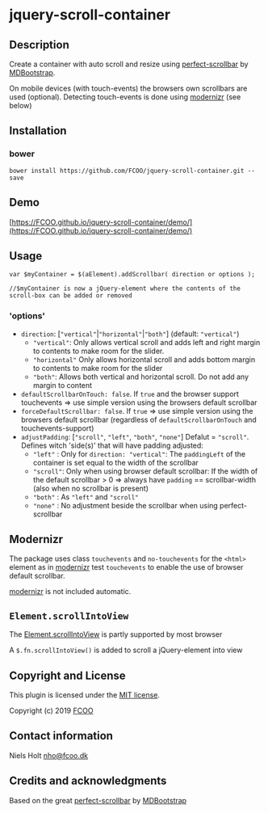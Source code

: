 # jquery-scroll-container
>


## Description

Create a container with auto scroll and resize using [perfect-scrollbar](https://github.com/mdbootstrap/perfect-scrollbar) by [MDBootstrap](https://github.com/mdbootstrap).
 
On mobile devices (with touch-events) the browsers own scrollbars are used (optional). Detecting touch-events is done using [modernizr](https://modernizr.com/) (see below)

## Installation
### bower
`bower install https://github.com/FCOO/jquery-scroll-container.git --save`

## Demo
[https://FCOO.github.io/jquery-scroll-container/demo/](https://FCOO.github.io/jquery-scroll-container/demo/)
 
## Usage

    var $myContainer = $(aElement).addScrollbar( direction or options );

    //$myContainer is now a jQuery-element where the contents of the scroll-box can be added or removed

### 'options'
- `direction`: [`"vertical"`|`"horizontal"`|`"both"`] (default: `"vertical"`)
    - `"vertical"`: Only allows vertical scroll and adds left and right margin to contents to make room for the slider. 
    - `"horizontal"` Only allows horizontal scroll and adds bottom margin to contents to make room for the slider
    - `"both"`: Allows both vertical and horizontal scroll. Do not add any margin to content
- `defaultScrollbarOnTouch: false`. If `true` and the browser support touchevents => use simple version using the browsers default scrollbar
- `forceDefaultScrollbar: false`. If `true` => use simple version using the browsers default scrollbar (regardless of `defaultScrollbarOnTouch` and touchevents-support)
- `adjustPadding`: [`"scroll"`, `"left"`, `"both"`, `"none"`] Defalut = `"scroll"`. Defines witch 'side(s)' that will have padding adjusted:
	- `"left"`  : Only for `direction: "vertical"`: The `paddingLeft` of the container is set equal to the width of the scrollbar
	- `"scroll"`: Only when using browser default scrollbar: If the width of the default scrollbar > 0 => always have `padding` == scrollbar-width (also when no scrollbar is present)
	- `"both"`  : As `"left"` and `"scroll"`
	- `"none"`  : No adjustment beside the scrollbar when using perfect-scrollbar

## Modernizr
The package uses class `touchevents` and `no-touchevents` for the `<html>` element as in [modernizr](https://modernizr.com/) test `touchevents` to enable the use of browser default scrollbar. 

[modernizr](https://modernizr.com/) is not included automatic.

## `Element.scrollIntoView`
The [Element.scrollIntoView](https://developer.mozilla.org/en-US/docs/Web/API/Element/scrollIntoView) is partly supported by most browser

A `$.fn.scrollIntoView()` is added to scroll a jQuery-element into view


## Copyright and License
This plugin is licensed under the [MIT license](https://github.com/FCOO/jquery-scroll-container/LICENSE).

Copyright (c) 2019 [FCOO](https://github.com/FCOO)

## Contact information
Niels Holt nho@fcoo.dk

## Credits and acknowledgments
Based on the great [perfect-scrollbar](https://github.com/mdbootstrap/perfect-scrollbar) by [MDBootstrap](https://github.com/mdbootstrap)